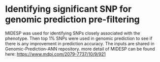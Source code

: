 # Identifying significant SNP for genomic prediction pre-filtering

MIDESP was used for identifying SNPs closely associated with the phenotype. Then top 1% SNPs were used in genomic prediction to see if there is any improvement in prediction  accuracy. The inputs are shared in Genomic-Prediction-ANN repository.
more detail of MIDESP can be found here: https://www.mdpi.com/2079-7737/10/9/921

